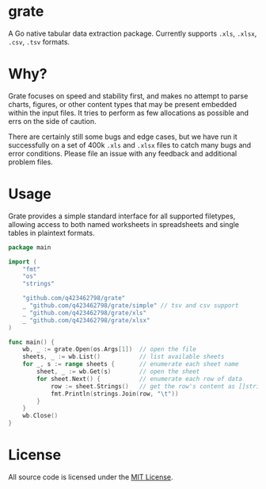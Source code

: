# grate

A Go native tabular data extraction package. Currently supports `.xls`, `.xlsx`, `.csv`, `.tsv` formats.

# Why?

Grate focuses on speed and stability first, and makes no attempt to parse charts, figures, or other content types that may be present embedded within the input files. It tries to perform as few allocations as possible and errs on the side of caution.

There are certainly still some bugs and edge cases, but we have run it successfully on a set of 400k `.xls` and `.xlsx` files to catch many bugs and error conditions. Please file an issue with any feedback and additional problem files.

# Usage

Grate provides a simple standard interface for all supported filetypes, allowing access to both named worksheets in spreadsheets and single tables in plaintext formats.

```go
package main

import (
    "fmt"
    "os"
    "strings"

    "github.com/q423462798/grate"
    _ "github.com/q423462798/grate/simple" // tsv and csv support
    _ "github.com/q423462798/grate/xls"
    _ "github.com/q423462798/grate/xlsx"
)

func main() {
    wb, _ := grate.Open(os.Args[1])  // open the file
    sheets, _ := wb.List()           // list available sheets
    for _, s := range sheets {       // enumerate each sheet name
        sheet, _ := wb.Get(s)        // open the sheet
        for sheet.Next() {           // enumerate each row of data
            row := sheet.Strings()   // get the row's content as []string
            fmt.Println(strings.Join(row, "\t"))
        }
    }
    wb.Close()
}
```

# License

All source code is licensed under the [MIT License](https://raw.github.com/q423462798/grate/master/LICENSE).
